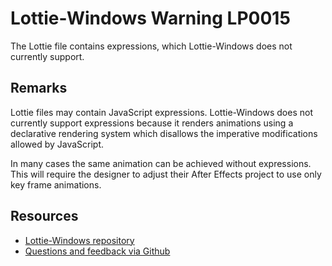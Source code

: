 ﻿[comment]: # (name:Expressions)
[comment]: # (text:Expressions.)

# Lottie-Windows Warning LP0015

The Lottie file contains expressions, which Lottie-Windows does not currently support.

## Remarks
Lottie files may contain JavaScript expressions. Lottie-Windows does not currently support expressions because it renders animations using a declarative rendering system which disallows the imperative modifications allowed by JavaScript.

In many cases the same animation can be achieved without expressions. This will require the designer to adjust their After Effects project to use only key frame animations.

## Resources

* [Lottie-Windows repository](https://aka.ms/lottie)
* [Questions and feedback via Github](https://github.com/windows-toolkit/Lottie-Windows/issues)

